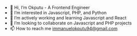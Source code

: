 - 👋 Hi, I’m Okputu - A Frontend Engineer
- 👀 I’m interested in Javascript, PHP, and Python
- 🌱 I’m actively working and learning Javascript and React
- 💞️ I’m looking to collaborate on Javascript and PHP projects
- 📫 How to reach me immanuelokputu94@gmail.com

<!---
okputu-e/okputu-e is a ✨ special ✨ repository because its `README.md` (this file) appears on your GitHub profile.
You can click the Preview link to take a look at your changes.
--->
